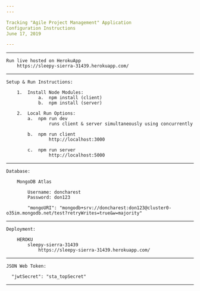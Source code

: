 ```yaml
---
---

Tracking "Agile Project Management" Application
Configuration Instructions
June 17, 2019

---
```


---

    Run live hosted on HerokuApp
    	https://sleepy-sierra-31439.herokuapp.com/

---

    Setup & Run Instructions:

    	1.	Install Node Modules:
    			a.  npm install (client)
    			b.  npm install (server)

    	2.  Local Run Options:
    	    a.	npm run dev
    			    runs client & server simultaneously using concurrently

    	    b.	npm run client
    			    http://localhost:3000

    	    c.	npm run server
    			    http://localhost:5000

---

    Database:

    	MongoDB Atlas

    		Username: doncharest
    		Password: don123

    		"mongoURI": "mongodb+srv://doncharest:don123@cluster0-o35im.mongodb.net/test?retryWrites=true&w=majority"

---

    Deployment:

    	HEROKU
    		sleepy-sierra-31439
    			https://sleepy-sierra-31439.herokuapp.com/

---

    JSON Web Token:

      "jwtSecret": "sta_topSecret"

---
